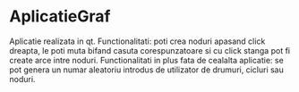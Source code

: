# AplicatieGraf
Aplicatie realizata in qt. 
Functionalitati: poti crea noduri apasand click dreapta, le poti muta bifand casuta corespunzatoare si cu click stanga pot fi create arce intre noduri.
Functionalitati in plus fata de cealalta aplicatie: se pot genera un numar aleatoriu introdus de utilizator de drumuri, cicluri sau noduri.

